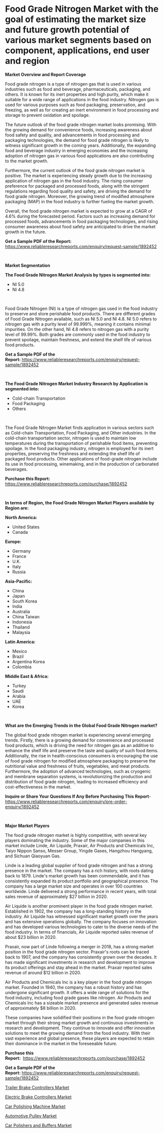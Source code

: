 <p><h1>Food Grade Nitrogen Market with the goal of estimating the market size and future growth potential of various market segments based on component, applications, end user and region</h1></p><p><strong>Market Overview and Report Coverage</strong></p>
<p><p>Food grade nitrogen is a type of nitrogen gas that is used in various industries such as food and beverage, pharmaceuticals, packaging, and others. It is known for its inert properties and high purity, which make it suitable for a wide range of applications in the food industry. Nitrogen gas is used for various purposes such as food packaging, preservation, and freezing, as well as for creating an inert environment in food processing and storage to prevent oxidation and spoilage.</p><p>The future outlook of the food grade nitrogen market looks promising. With the growing demand for convenience foods, increasing awareness about food safety and quality, and advancements in food processing and packaging technologies, the demand for food grade nitrogen is likely to witness significant growth in the coming years. Additionally, the expanding food and beverage industry in emerging economies and the increasing adoption of nitrogen gas in various food applications are also contributing to the market growth.</p><p>Furthermore, the current outlook of the food grade nitrogen market is positive. The market is experiencing steady growth due to the increasing application of nitrogen gas in the food industry. The rising consumer preference for packaged and processed foods, along with the stringent regulations regarding food quality and safety, are driving the demand for food grade nitrogen. Moreover, the growing trend of modified atmosphere packaging (MAP) in the food industry is further fueling the market growth.</p><p>Overall, the food grade nitrogen market is expected to grow at a CAGR of 4.6% during the forecasted period. Factors such as increasing demand for processed foods, advancements in food packaging technologies, and rising consumer awareness about food safety are anticipated to drive the market growth in the future.</p></p>
<p><strong>Get a Sample PDF of the Report:</strong> <a href="https://www.reliableresearchreports.com/enquiry/request-sample/1892452">https://www.reliableresearchreports.com/enquiry/request-sample/1892452</a></p>
<p>&nbsp;</p>
<p><strong>Market Segmentation</strong></p>
<p><strong>The Food Grade Nitrogen Market Analysis by types is segmented into:</strong></p>
<p><ul><li>NI 5.0</li><li>NI 4.8</li></ul></p>
<p>&nbsp;</p>
<p><p>Food Grade Nitrogen (NI) is a type of nitrogen gas used in the food industry to preserve and store perishable food products. There are different grades of Food Grade Nitrogen available, such as NI 5.0 and NI 4.8. NI 5.0 refers to nitrogen gas with a purity level of 99.999%, meaning it contains minimal impurities. On the other hand, NI 4.8 refers to nitrogen gas with a purity level of 99.99%. Both grades are commonly used in the food industry to prevent spoilage, maintain freshness, and extend the shelf life of various food products.</p></p>
<p><strong>Get a Sample PDF of the Report:</strong>&nbsp;<a href="https://www.reliableresearchreports.com/enquiry/request-sample/1892452">https://www.reliableresearchreports.com/enquiry/request-sample/1892452</a></p>
<p>&nbsp;</p>
<p><strong>The Food Grade Nitrogen Market Industry Research by Application is segmented into:</strong></p>
<p><ul><li>Cold-chain Transportation</li><li>Food Packaging</li><li>Others</li></ul></p>
<p>&nbsp;</p>
<p><p>The Food Grade Nitrogen Market finds application in various sectors such as Cold-chain Transportation, Food Packaging, and Other industries. In the cold-chain transportation sector, nitrogen is used to maintain low temperatures during the transportation of perishable food items, preventing spoilage. In the food packaging industry, nitrogen is employed for its inert properties, preserving the freshness and extending the shelf life of packaged food products. Other applications of food-grade nitrogen include its use in food processing, winemaking, and in the production of carbonated beverages.</p></p>
<p><strong>Purchase this Report:</strong>&nbsp; <a href="https://www.reliableresearchreports.com/purchase/1892452">https://www.reliableresearchreports.com/purchase/1892452</a></p>
<p>&nbsp;</p>
<p><strong>In terms of Region, the Food Grade Nitrogen Market Players available by Region are:</strong></p>
<p>
    <p> <strong> North America: </strong>
        <ul>
            <li>United States</li>
            <li>Canada</li>
        </ul>
        </p> 
    <p> <strong> Europe: </strong>
        <ul>
            <li>Germany</li>
            <li>France</li>
            <li>U.K.</li>
            <li>Italy</li>
            <li>Russia</li>
        </ul>
        </p> 
    <p> <strong> Asia-Pacific: </strong>
        <ul>
            <li>China</li>
            <li>Japan</li>
            <li>South Korea</li>
            <li>India</li>
            <li>Australia</li>
            <li>China Taiwan</li>
            <li>Indonesia</li>
            <li>Thailand</li>
            <li>Malaysia</li>
        </ul>
        </p> 
    <p> <strong> Latin America: </strong>
        <ul>
            <li>Mexico</li>
            <li>Brazil</li>
            <li>Argentina Korea</li>
            <li>Colombia</li>
        </ul>
        </p> 
    <p> <strong> Middle East & Africa: </strong>
        <ul>
            <li>Turkey</li>
            <li>Saudi</li>
            <li>Arabia</li>
            <li>UAE</li>
            <li>Korea</li>
        </ul>
    </p>
    </p>
<p>&nbsp;</p>
<p><strong>What are the Emerging Trends in the Global Food Grade Nitrogen market?</strong></p>
<p><p>The global food grade nitrogen market is experiencing several emerging trends. Firstly, there is a growing demand for convenience and processed food products, which is driving the need for nitrogen gas as an additive to enhance the shelf life and preserve the taste and quality of such food items. Additionally, the rise in health-conscious consumers is encouraging the use of food grade nitrogen for modified atmosphere packaging to preserve the nutritional value and freshness of fruits, vegetables, and meat products. Furthermore, the adoption of advanced technologies, such as cryogenic and membrane separation systems, is revolutionizing the production and distribution of food grade nitrogen, leading to increased efficiency and cost-effectiveness in the market.</p></p>
<p><strong>Inquire or Share Your Questions If Any Before Purchasing This Report</strong>- <a href="https://www.reliableresearchreports.com/enquiry/pre-order-enquiry/1892452">https://www.reliableresearchreports.com/enquiry/pre-order-enquiry/1892452</a></p>
<p>&nbsp;</p>
<p><strong>Major Market Players</strong></p>
<p><p>The food grade nitrogen market is highly competitive, with several key players dominating the industry. Some of the major companies in this market include Linde, Air Liquide, Praxair, Air Products and Chemicals Inc, Taiyo Nippon Sanso, Messer Group, Yingde Gases, Hangzhou Hangyang, and Sichuan Qiaoyuan Gas.</p><p>Linde is a leading global supplier of food grade nitrogen and has a strong presence in the market. The company has a rich history, with roots dating back to 1879. Linde's market growth has been commendable, and it has consistently expanded its product portfolio and geographical presence. The company has a large market size and operates in over 100 countries worldwide. Linde delivered a strong performance in recent years, with total sales revenue of approximately $27 billion in 2020.</p><p>Air Liquide is another prominent player in the food grade nitrogen market. Established in 1902, the company has a long-standing history in the industry. Air Liquide has witnessed significant market growth over the years and has extensive operations globally. The company focuses on innovation and has developed various technologies to cater to the diverse needs of the food industry. In terms of financials, Air Liquide reported sales revenue of about $23 billion in 2020.</p><p>Praxair, now part of Linde following a merger in 2018, has a strong market position in the food grade nitrogen sector. Praxair's roots can be traced back to 1907, and the company has consistently grown over the decades. It has made significant investments in research and development to improve its product offerings and stay ahead in the market. Praxair reported sales revenue of around $12 billion in 2020.</p><p>Air Products and Chemicals Inc is a key player in the food grade nitrogen market. Founded in 1940, the company has a robust history and has undergone significant growth. It offers a wide range of solutions for the food industry, including food grade gases like nitrogen. Air Products and Chemicals Inc has a sizeable market presence and generated sales revenue of approximately $8 billion in 2020.</p><p>These companies have solidified their positions in the food grade nitrogen market through their strong market growth and continuous investments in research and development. They continue to innovate and offer innovative solutions to meet the growing demand from the food industry. With their vast experience and global presence, these players are expected to retain their dominance in the market in the foreseeable future.</p></p>
<p><strong>Purchase this Report:</strong>&nbsp;&nbsp;<a href="https://www.reliableresearchreports.com/purchase/1892452">https://www.reliableresearchreports.com/purchase/1892452</a></p>
<p></p>
<p><strong>Get a Sample PDF of the Report:</strong>&nbsp;<a href="https://www.reliableresearchreports.com/enquiry/request-sample/1892452">https://www.reliableresearchreports.com/enquiry/request-sample/1892452</a></p>
<p><p><a href="https://medium.com/@lincolnfeil/trailer-brake-controllers-market-research-report-its-history-and-forecast-2023-to-2030-d5feca3f507d">Trailer Brake Controllers Market</a></p><p><a href="https://medium.com/@justicelang2023/electric-brake-controllers-market-analysis-its-cagr-market-segmentation-and-global-industry-e493500c42be">Electric Brake Controllers Market</a></p><p><a href="https://medium.com/@barttrantow2023/car-polishing-machine-market-the-key-to-successful-business-strategy-forecast-till-2030-0d82ad04d715">Car Polishing Machine Market</a></p><p><a href="https://medium.com/@flavietowne/automotive-pulley-market-the-key-to-successful-business-strategy-forecast-till-2030-eba12ad76616">Automotive Pulley Market</a></p><p><a href="https://medium.com/@reecebednar/car-polishers-and-buffers-market-insight-market-trends-growth-forecasted-from-2023-to-2030-9c703fb551f5">Car Polishers and Buffers Market</a></p></p>